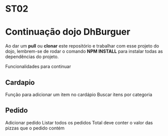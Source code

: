# ST02


# Continuação dojo DhBurguer
Ao dar um **pull** ou **clonar** este repositório e trabalhar com esse projeto do dojo, lembrem-se de rodar o comando **NPM INSTALL** para instalar todas as dependências do projeto.

Funcionalidades para continuar

## Cardapio

Função para adicionar um item no cardápio
Buscar itens por categoria


## Pedido

Adicionar pedido
Listar todos os pedidos
Total deve conter o valor das pizzas que o pedido contém
